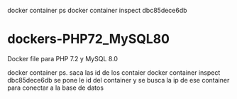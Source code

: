 docker container ps
docker container inspect dbc85dece6db
# dockers-PHP72_MySQL80
Docker file para PHP 7.2 y MySQL 8.0

docker container ps. saca las id de los contaier
docker container inspect dbc85dece6db se pone le id del container 
y se busca la ip de ese container para conectar a la base de datos
